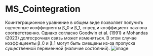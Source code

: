 # MS_Cointegration

Коинтеграционное уравнение в общем виде позволяет получить оцененные коэффициенты β_0 и β_1, спред и коэффициент наклона соответственно. Однако согласно Goodwin et al. (1991) и Mohandas (2023) долгосрочная связь может изменяться. В этом случае коэффициенты β_0 и β_1 могут быть смещены из-за пропуска существенной переменной (наличие состояний). ![image](https://github.com/user-attachments/assets/6e6e7743-a94b-4ac7-bcb5-e7e5ee303853)


